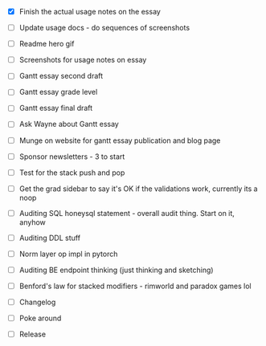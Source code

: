 - [x] Finish the actual usage notes on the essay

- [ ] Update usage docs - do sequences of screenshots
- [ ] Readme hero gif
- [ ] Screenshots for usage notes on essay
- [ ] Gantt essay second draft

- [ ] Gantt essay grade level
- [ ] Gantt essay final draft
- [ ] Ask Wayne about Gantt essay
- [ ] Munge on website for gantt essay publication and blog page
- [ ] Sponsor newsletters - 3 to start

- [ ] Test for the stack push and pop
- [ ] Get the grad sidebar to say it's OK if the validations work, currently its a noop
- [ ] Auditing SQL honeysql statement - overall audit thing. Start on it, anyhow
- [ ] Auditing DDL stuff

- [ ] Norm layer op impl in pytorch
- [ ] Auditing BE endpoint thinking (just thinking and sketching)
- [ ] Benford's law for stacked modifiers - rimworld and paradox games lol
- [ ] Changelog
- [ ] Poke around
- [ ] Release
